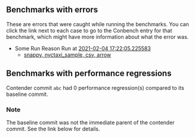 ## Benchmarks with errors

These are errors that were caught while running the benchmarks. You can click the link next to each case to go to the Conbench entry for that benchmark, which might have more information about what the error was.

- Some Run Reason Run at [2021-02-04 17:22:05.225583](http://localhost/compare/runs/some_baseline...some_contender/)
  - [snappy, nyctaxi_sample, csv, arrow](http://localhost/benchmarks/some-benchmark-uuid-4)

## Benchmarks with performance regressions

Contender commit `abc` had 0 performance regression(s) compared to its baseline commit.

### Note

The baseline commit was not the immediate parent of the contender commit. See the link below for details.

